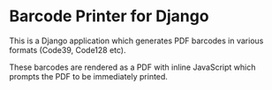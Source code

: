 # Barcode Printer for Django

This is a Django application which generates PDF barcodes in various formats (Code39, Code128 etc).

These barcodes are rendered as a PDF with inline JavaScript which prompts the PDF to be immediately printed.
